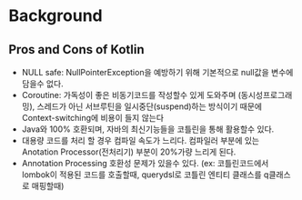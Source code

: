 # Background

## Pros and Cons of Kotlin
- NULL safe: NullPointerException을 예방하기 위해 기본적으로 null값을 변수에 담을수 없다.
- Coroutine: 가독성이 좋은 비동기코드를 작성할수 있게 도와주며 (동시성프로그래밍), 스레드가 아닌 서브루틴을 일시중단(suspend)하는 방식이기 때문에 Context-switching에 비용이 들지 않는다
- Java와 100% 호환되며, 자바의 최신기능들을 코틀린을 통해 활용할수 있다.
- 대용량 코드를 처리 할 경우 컴파일 속도가 느리다. 컴파일러 부분에 있는
Anotation Processor(전처리기) 부분이 20%가량 느리게 된다.
- Annotation Processing 호환성 문제가 있을수 있다. (ex: 코틀린코드에서 lombok이 적용된 코드를 호출할때, querydsl로 코틀린 엔티티 클래스를 q클래스로 매핑할때)

